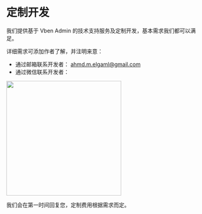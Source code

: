 # 定制开发

我们提供基于 Vben Admin 的技术支持服务及定制开发，基本需求我们都可以满足。

详细需求可添加作者了解，并注明来意：

- 通过邮箱联系开发者： [ahmd.m.elgaml@gmail.com](mailto:ahmd.m.elgaml@gmail.com)
- 通过微信联系开发者：

 <img src="https://unpkg.com/@vbenjs/static-source@0.1.7/source/wechat.jpg" style="width: 300px;"/>

我们会在第一时间回复您，定制费用根据需求而定。

